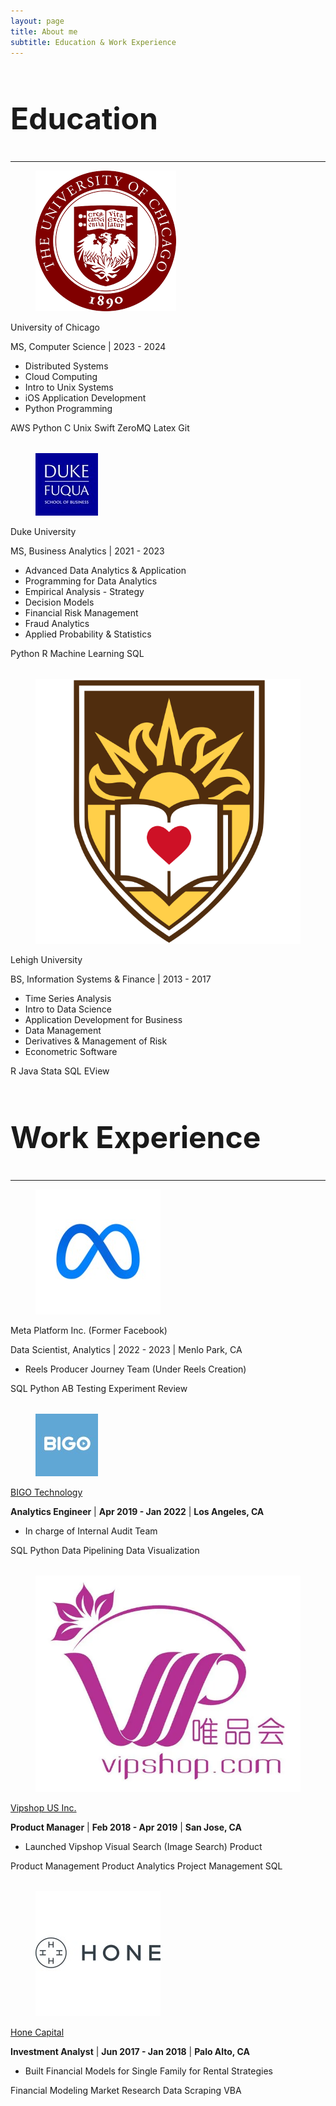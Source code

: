 ```yaml
---
layout: page
title: About me
subtitle: Education & Work Experience
---
```


<!-- <html lang="en">
<head>
    <link rel="stylesheet" href="https://cdnjs.cloudflare.com/ajax/libs/bulma/0.9.3/css/bulma.min.css">
    <style>
        .card + .card {
            margin-top: 2rem; /* Adjust the gap size as needed */
        }
    </style>
</head> -->
<head>
    <style>
        .card + .card {
            margin-top: 2rem; /* Adjust the gap size as needed */
        }
    </style>
</head>
<body>
    <section class="section">
      <div class="container">
        <h1 class="title has-text-centered" style="font-size: 3rem;">Education</h1>
        <hr />
        <div class="card">
          <div class="card-content">
            <div class="media">
              <div class="media-left">
                <figure class="image is-48x48">
                  <img src="/assets/img/education/uchicago.png" alt="University of Chicago logo" />
                </figure>
              </div>
              <div class="content">
                <p class="title is-4">University of Chicago</p>
                <p class="subtitle is-6">MS, Computer Science | 2023 - 2024</p>
                <ul>
                  <li>Distributed Systems</li>
                  <li>Cloud Computing</li>
                  <li>Intro to Unix Systems</li>
                  <li>iOS Application Development</li>
                  <li>Python Programming</li>
                  <!-- Add more courses as needed -->
                </ul>
                <div class="tags">
                <span class="tag">AWS</span>
                <span class="tag">Python</span>
                <span class="tag">C</span>
                <span class="tag">Unix</span>
                <span class="tag">Swift</span>
                <span class="tag">ZeroMQ</span>
                <span class="tag">Latex</span>
                <span class="tag">Git</span>
                </div>
              </div>
            </div>
          </div>
        </div>
        <!-- Repeat the card structure for other education entries -->
        <div class="card card-gap">
          <div class="card-content">
            <div class="media">
              <div class="media-left">
                <figure class="image is-48x48">
                  <img src="/assets/img/education/fuqua.jpeg" alt="Duke University logo" />
                </figure>
              </div>
              <div class="content">
                <p class="title is-4">Duke University</p>
                <p class="subtitle is-6">MS, Business Analytics | 2021 - 2023</p>
                <ul>
                  <li>Advanced Data Analytics & Application</li>
                  <li>Programming for Data Analytics</li>
                  <li>Empirical Analysis - Strategy</li>
                  <li>Decision Models</li>
                  <li>Financial Risk Management</li>
                  <li>Fraud Analytics</li>
                  <li>Applied Probability & Statistics</li>
                  <!-- Add more courses as needed -->
                </ul>
                <div class="tags">
                <span class="tag">Python</span>
                <span class="tag">R</span>
                <span class="tag">Machine Learning</span>
                <span class="tag">SQL</span>
                </div>
              </div>
            </div>
          </div>
        </div>
        <!-- Repeat the card structure for other education entries -->
        <div class="card card-gap">
          <div class="card-content">
            <div class="media">
              <div class="media-left">
                <figure class="image is-48x48">
                  <img src="/assets/img/education/lehigh.svg" alt="Lehigh University logo" />
                </figure>
              </div>
              <div class="content">
                <p class="title is-4">Lehigh University</p>
                <p class="subtitle is-6">BS, Information Systems & Finance | 2013 - 2017</p>
                <ul>
                  <li>Time Series Analysis</li>
                  <li>Intro to Data Science</li>
                  <li>Application Development for Business</li>
                  <li>Data Management</li>
                  <li>Derivatives & Management of Risk</li>
                  <li>Econometric Software</li>
                  <!-- Add more courses as needed -->
                </ul>
                <div class="tags">
                <span class="tag">R</span>
                <span class="tag">Java</span>
                <span class="tag">Stata</span>
                <span class="tag">SQL</span>
                <span class="tag">EView</span>
                </div>
              </div>
            </div>
          </div>
        </div>
      </div>
    </section>
    <section class="section">
      <div class="container">
        <h1 class="title has-text-centered" style="font-size: 3rem;">Work Experience</h1>
        <hr />
        <div class="card">
          <div class="card-content">
            <div class="media">
              <div class="media-left">
                <figure class="image is-48x48">
                  <img src="/assets/img/work/facebook.jpeg" alt="Facebook logo">
                </figure>
              </div>
              <div class="media-content"> <!-- Merged classes here -->
                <p class="title is-4">Meta Platform Inc. (Former Facebook)</p>
                <p class="subtitle is-6">Data Scientist, Analytics | 2022 - 2023 | Menlo Park, CA</p>
                <ul>
                  <li>Reels Producer Journey Team (Under Reels Creation)</li>
                  <!-- Additional job duties here -->
                </ul>
                <div class="tags">
                  <span class="tag">SQL</span>
                  <span class="tag">Python</span>
                  <span class="tag">AB Testing</span>
                  <span class="tag">Experiment Review</span>
                </div>
              </div>
            </div>
          </div>
        </div>
        <!-- Repeat the card structure for other education entries -->
        <div class="card">
          <div class="card-content">
            <div class="media">
              <div class="media-left">
                <figure class="image is-48x48">
                  <img src="/assets/img/work/bigo.jpeg" alt="BIGO logo">
                </figure>
              </div>
              <div class="media-content">
                <a href="https://www.bigo.sg/" target="_blank" class="general">
                  <p class="title is-4">BIGO Technology</p>
                </a>
                <p class="subtitle is-6">
                  <strong>Analytics Engineer</strong> | <b>Apr 2019 - Jan 2022</b> | <b>Los Angeles, CA</b>
                </p>
              </div>
            </div>
            <div class="content">
              <ul>
                <li>In charge of Internal Audit Team</li>
              </ul>
              <div class="tags">
                <span class="tag">SQL</span>
                <span class="tag">Python</span>
                <span class="tag">Data Pipelining</span>
                <span class="tag">Data Visualization</span>
              </div>
            </div>
          </div>
        </div>
        <!-- Repeat the card structure for other education entries -->
        <div class="card card-gap">
          <div class="card-content">
            <div class="media">
              <div class="media-left">
                <figure class="image is-48x48">
                  <img src="/assets/img/work/vipshop.webp" alt="Vipshop LOGO">
                </figure>
              </div>
              <div class="media-content">
                <a href="https://www.vip.com/" target="_blank" class="general">
                  <p class="title is-4">Vipshop US Inc.</p>
                </a>
                <p class="subtitle is-6">
                  <strong>Product Manager</strong> |
                  <b>Feb 2018 - Apr 2019</b> |
                  <b>San Jose, CA</b>
                </p>
              </div>
            </div>
            <div class="content">
              <ul>
                <li>
                  Launched Vipshop Visual Search (Image Search) Product
                </li>
              </ul>
              <div class="tags">
                <span class="tag">Product Management</span>
                <span class="tag">Product Analytics</span>
                <span class="tag">Project Management</span>
                <span class="tag">SQL</span>
              </div>
            </div>
          </div>
        </div>
        <!-- Repeat the card structure for other education entries -->
        <div class="card card-gap">
          <div class="card-content">
            <div class="media">
              <div class="media-left">
                <figure class="image is-48x48">
                  <img src="/assets/img/work/honecap.jpeg" alt="Hone Capital LOGO">
                </figure>
              </div>
              <div class="media-content">
                <a href="https://www.linkedin.com/company/honecapital/about/" target="_blank" class="general">
                  <p class="title is-4">Hone Capital</p>
                </a>
                <p class="subtitle is-6">
                  <strong>Investment Analyst</strong> |
                  <b>Jun 2017 - Jan 2018</b> |
                  <b>Palo Alto, CA</b>
                </p>
              </div>
            </div>
            <div class="content">
              <ul>
                <li>Built Financial Models for Single Family for Rental Strategies</li>
              </ul>
              <div class="tags">
                <span class="tag">Financial Modeling</span>
                <span class="tag">Market Research</span>
                <span class="tag">Data Scraping</span>
                <span class="tag">VBA</span>
              </div>
            </div>
          </div>
        </div>
      </div>
    </section>
</body>
